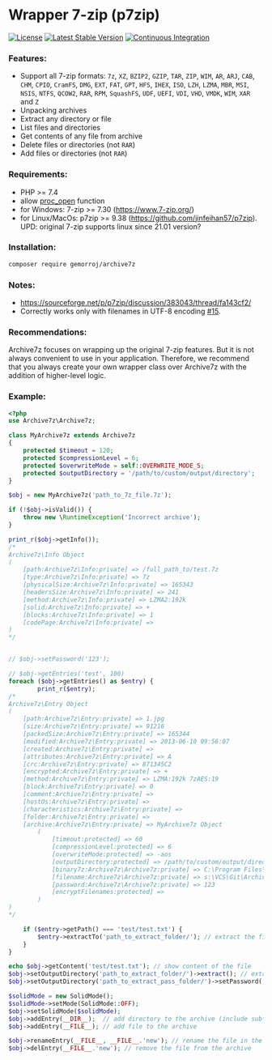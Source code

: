 # Wrapper 7-zip (p7zip)

[![License](https://poser.pugx.org/gemorroj/archive7z/license)](https://packagist.org/packages/gemorroj/archive7z)
[![Latest Stable Version](https://poser.pugx.org/gemorroj/archive7z/v/stable)](https://packagist.org/packages/gemorroj/archive7z)
[![Continuous Integration](https://github.com/Gemorroj/Archive7z/workflows/Continuous%20Integration/badge.svg?branch=master)](https://github.com/Gemorroj/Archive7z/actions?query=workflow%3A%22Continuous+Integration%22)


### Features:

- Support all 7-zip formats: `7z`, `XZ`, `BZIP2`, `GZIP`, `TAR`, `ZIP`, `WIM`, `AR`, `ARJ`, `CAB`, `CHM`, `CPIO`, `CramFS`, `DMG`, `EXT`, `FAT`, `GPT`, `HFS`, `IHEX`, `ISO`, `LZH`, `LZMA`, `MBR`, `MSI`, `NSIS`, `NTFS`, `QCOW2`, `RAR`, `RPM`, `SquashFS`, `UDF`, `UEFI`, `VDI`, `VHD`, `VMDK`, `WIM`, `XAR` and `Z`
- Unpacking archives
- Extract any directory or file
- List files and directories
- Get contents of any file from archive
- Delete files or directories (not `RAR`)
- Add files or directories (not `RAR`)


### Requirements:

- PHP >= 7.4
- allow [proc_open](https://www.php.net/proc_open) function
- for Windows: 7-zip >= 7.30 (https://www.7-zip.org/)
- for Linux/MacOs: p7zip >= 9.38 (https://github.com/jinfeihan57/p7zip). UPD: original 7-zip supports linux since 21.01 version?


### Installation:
```bash
composer require gemorroj/archive7z
```


### Notes:
- https://sourceforge.net/p/p7zip/discussion/383043/thread/fa143cf2/
- Correctly works only with filenames in UTF-8 encoding [#15](https://github.com/Gemorroj/Archive7z/issues/15).


### Recommendations:
Archive7z focuses on wrapping up the original 7-zip features.
But it is not always convenient to use in your application.
Therefore, we recommend that you always create your own wrapper class over Archive7z with the addition of higher-level logic.


### Example:

```php
<?php
use Archive7z\Archive7z;

class MyArchive7z extends Archive7z
{
    protected $timeout = 120;
    protected $compressionLevel = 6;
    protected $overwriteMode = self::OVERWRITE_MODE_S;
    protected $outputDirectory = '/path/to/custom/output/directory';
}

$obj = new MyArchive7z('path_to_7z_file.7z');

if (!$obj->isValid()) {
    throw new \RuntimeException('Incorrect archive');
}

print_r($obj->getInfo());
/*
Archive7z\Info Object
(
    [path:Archive7z\Info:private] => /full_path_to/test.7z
    [type:Archive7z\Info:private] => 7z
    [physicalSize:Archive7z\Info:private] => 165343
    [headersSize:Archive7z\Info:private] => 241
    [method:Archive7z\Info:private] => LZMA2:192k
    [solid:Archive7z\Info:private] => +
    [blocks:Archive7z\Info:private] => 1
    [codePage:Archive7z\Info:private] => 
)
*/


// $obj->setPassword('123');

// $obj->getEntries('test', 100)
foreach ($obj->getEntries() as $entry) {
        print_r($entry);
/*
Archive7z\Entry Object
(
    [path:Archive7z\Entry:private] => 1.jpg
    [size:Archive7z\Entry:private] => 91216
    [packedSize:Archive7z\Entry:private] => 165344
    [modified:Archive7z\Entry:private] => 2013-06-10 09:56:07
    [created:Archive7z\Entry:private] => 
    [attributes:Archive7z\Entry:private] => A
    [crc:Archive7z\Entry:private] => 871345C2
    [encrypted:Archive7z\Entry:private] => +
    [method:Archive7z\Entry:private] => LZMA:192k 7zAES:19
    [block:Archive7z\Entry:private] => 0
    [comment:Archive7z\Entry:private] => 
    [hostOs:Archive7z\Entry:private] => 
    [characteristics:Archive7z\Entry:private] => 
    [folder:Archive7z\Entry:private] => 
    [archive:Archive7z\Entry:private] => MyArchive7z Object
        (
            [timeout:protected] => 60
            [compressionLevel:protected] => 6
            [overwriteMode:protected] => -aos
            [outputDirectory:protected] => /path/to/custom/output/directory
            [binary7z:Archive7z\Archive7z:private] => C:\Program Files\7-Zip\7z.exe
            [filename:Archive7z\Archive7z:private] => s:\VCS\Git\Archive7z\tests/fixtures/testPasswd.7z
            [password:Archive7z\Archive7z:private] => 123
            [encryptFilenames:protected] => 
        )
)
*/

    if ($entry->getPath() === 'test/test.txt') {
        $entry->extractTo('path_to_extract_folder/'); // extract the file
    }
}

echo $obj->getContent('test/test.txt'); // show content of the file
$obj->setOutputDirectory('path_to_extract_folder/')->extract(); // extract the archive
$obj->setOutputDirectory('path_to_extract_pass_folder/')->setPassword('pass')->extractEntry('test/test.txt'); // extract the password-protected entry

$solidMode = new SolidMode();
$solidMode->setMode(SolidMode::OFF);
$obj->setSolidMode($solidMode);
$obj->addEntry(__DIR__);  // add directory to the archive (include subfolders)
$obj->addEntry(__FILE__); // add file to the archive

$obj->renameEntry(__FILE__, __FILE__.'new'); // rename the file in the archive
$obj->delEntry(__FILE__.'new'); // remove the file from the archive
```
